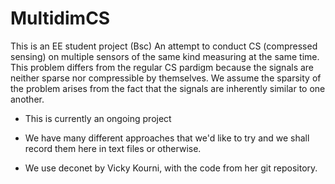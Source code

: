 # MultidimCS
This is an EE student project (Bsc)
An attempt to conduct CS (compressed sensing) on multiple sensors of the same kind measuring at the same time.
This problem differs from the regular CS pardigm because the signals are neither sparse nor compressible by themselves. 
We assume the sparsity of the problem arises from the fact that the signals are inherently similar to one another.

* This is currently an ongoing project
* We have many different approaches that we'd like to try and we shall record them here in text files or otherwise.

* We use deconet by Vicky Kourni, with the code from her git repository.
